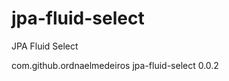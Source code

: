 # jpa-fluid-select
JPA Fluid Select

<dependency>
	<groupId>com.github.ordnaelmedeiros</groupId>
	<artifactId>jpa-fluid-select</artifactId>
	<version>0.0.2</version>
</dependency>
